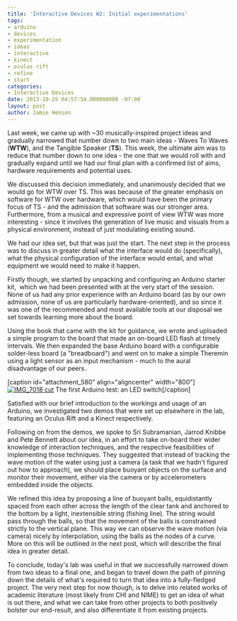 ```yaml
---
title: 'Interactive Devices W2: Initial experimentations'
tags:
- arduino
- devices
- experimentation
- ideas
- interactive
- kinect
- oculus rift
- refine
- start
categories:
- Interactive Devices
date: 2013-10-25 04:57:54.000000000 -07:00
layout: post
author: Jamie Henson
---
```


Last week, we came up with ~30 musically-inspired project ideas and gradually narrowed that number down to two main ideas - Waves To Waves (**WTW**), and the Tangible Speaker (**TS**). This week, the ultimate aim was to reduce that number down to one idea - the one that we would roll with and gradually expand until we had our final plan with a confirmed list of aims, hardware requirements and potential uses.

We discussed this decision immediately, and unanimously decided that we would go for WTW over TS. This was because of the greater emphasis on software for WTW over hardware, which would have been the primary focus of TS - and the admission that software was our stronger area. Furthermore, from a musical and expressive point of view WTW was more interesting - since it involves the generation of live music and visuals from a physical environment, instead of just modulating existing sound.

<!-- more -->

We had our idea set, but that was just the start. The next step in the process was to discuss in greater detail what the interface would do (specifically), what the physical configuration of the interface would entail, and what equipment we would need to make it happen.

Firstly though, we started by unpacking and configuring an Arduino starter kit,  which we had been presented with at the very start of the session. None of us had any prior experience with an Arduino board (as by our own admission, none of us are particularly hardware-oriented), and so since it was one of the recommended and most available tools at our disposal we set towards learning more about the board.

Using the book that came with the kit for guidance, we wrote and uploaded a simple program to the board that made an on-board LED flash at timely intervals. We then expanded the base Arduino board with a configurable solder-less board (a "breadboard") and went on to make a simple Theremin using a light sensor as an input mechanism - much to the aural disadvantage of our peers.

[caption id="attachment_580" align="aligncenter" width="800"][![IMG_7018 cut](http://jh47.com/wp-content/uploads/2013/10/IMG_7018-cut.png)](http://jh47.com/wp-content/uploads/2013/10/IMG_7018-cut.png) The first Arduino test: an LED switch[/caption]

Satisfied with our brief introduction to the workings and usage of an Arduino, we investigated two demos that were set up elsewhere in the lab, featuring an Oculus Rift and a Kinect respectively.

Following on from the demos, we spoke to Sri Subramanian, Jarrod Knibbe and Pete Bennett about our idea, in an effort to take on-board their wider knowledge of interaction techniques, and the respective feasibilities of implementing those techniques. They suggested that instead of tracking the wave motion of the water using just a camera (a task that we hadn't figured out how to approach), we should place buoyant objects on the surface and monitor their movement, either via the camera or by accelerometers embedded inside the objects.

We refined this idea by proposing a line of buoyant balls, equidistantly spaced from each other across the length of the clear tank and anchored to the bottom by a light, inextensible string (fishing line). The string would pass through the balls, so that the movement of the balls is constrained strictly to the vertical plane. This way we can observe the wave motion (via camera) nicely by interpolation, using the balls as the nodes of a curve. More on this will be outlined in the next post, which will describe the final idea in greater detail.

To conclude, today's lab was useful in that we successfully narrowed down from two ideas to a final one, and began to travel down the path of pinning down the details of what's required to turn that idea into a fully-fledged project. The very next step for now though, is to delve into related works of academic literature (most likely from CHI and NIME) to get an idea of what is out there, and what we can take from other projects to both positively bolster our end-result, and also differentiate it from existing projects.